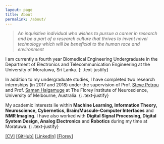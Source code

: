 ```yaml
---
layout: page
title: About
permalink: /about/
---
```


> *An inquisitive individual who wishes to pursue a career in research and be a part of a research culture that thrives to invent novel technology which will be beneficial to the human race and environment*

I am currently a fourth year Biomedical Engineering Undergraduate in the Department of Electronics and Telecommunication Engineering at the University of Moratuwa, Sri Lanka. 
{: .text-justify}

In addition to my undergraduate studies, I have completed two research internships (in 2017 and 2018) under the supervision of Prof. [Steve Petrou](https://www.florey.edu.au/science-research/scientist-directory/professor-steven-petrou) and Prof. [Saman Halgamuge](https://mechanical.eng.unimelb.edu.au/people/saman) at The Florey Institute of Neuroscience, University of Melbourne, Australia. 
{: .text-justify}

My academic interests lie within **Machine Learning, Information Theory, Neuroscience, Cybernetics, Brain/Muscule-Computer Interfaces** and **NMR Imaging**. I have also worked with **Digital Signal Processing, Digital System Design, Analog Electronics** and **Robotics** during my time at Moratuwa. 
{: .text-justify}

[[CV]]( https://sites.google.com/site/ashwinsprojects/) [[GitHub]](https://github.com/Laknath1996) [[LinkedIn]](http://wordpress.redirectingat.com/?id=725X1342&isjs=1&jv=13.23.5-stackpath&sref=https%3A%2F%2Fashwindesilva.wordpress.com%2F&url=https%3A%2F%2Fwww.linkedin.com%2Fin%2Fashwin-de-silva-6852b14b%2F&xguid=01DNKG5NFSFY3DST6JT71T301Y&xs=1&xtz=-330&xuuid=46c17aa72b7d94c302d6b7ca28f07427&xcust=8982) [[Florey]](https://www.florey.edu.au/science-research/scientist-directory/mr-ashwin-de-silva)
